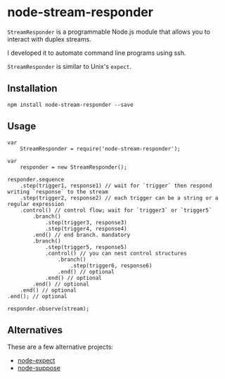 # node-stream-responder

`StreamResponder` is a programmable Node.js module that allows you to interact with duplex streams.

I developed it to automate command line programs using ssh.

`StreamResponder` is similar to Unix's `expect`.

## Installation

```
npm install node-stream-responder --save
```

## Usage

```
var
	StreamResponder = require('node-stream-responder');

var
	responder = new StreamResponder();

responder.sequence
	.step(trigger1, response1) // wait for `trigger` then respond writing `response` to the stream
	.step(trigger2, response2) // each trigger can be a string or a regular expression
	.control() // control flow; wait for `trigger3` or `trigger5`
		.branch()
			.step(trigger3, response3)
			.step(trigger4, response4)
		.end() // end branch. mandatory
		.branch()
			.step(trigger5, response5)
			.control() // you can nest control structures
				.branch()
					.step(trigger6, response6)
				.end() // optional
			.end() // optional
		.end() // optional
	.end() // optional
.end(); // optional

responder.observe(stream);
```

## Alternatives

These are a few alternative projects:

* [node-expect](https://github.com/Trakkasure/node-expect)
* [node-suppose](https://github.com/jprichardson/node-suppose)

